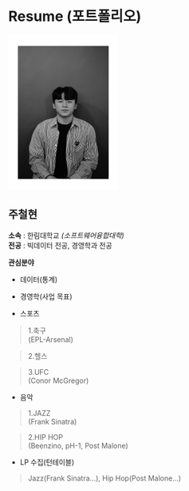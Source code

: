 # Resume (포트폴리오)
<img src=wattagatta.png height=310 width=220>

**주철현**
---

**소속** : 한림대학교 *(소프트웨어융합대학)*   
**전공** : 빅데이터 전공, 경영학과 전공


**관심분야**
* 데이터(통계)

* 경영학(사업 목표)

* 스포츠
>1.축구   
>(EPL-Arsenal)   

>2.헬스   

>3.UFC   
>(Conor McGregor)

* 음악
>1.JAZZ   
>(Frank Sinatra)   

>2.HIP HOP   
>(Beenzino, pH-1, Post Malone)   

* LP 수집(턴테이블)
>Jazz(Frank Sinatra...), Hip Hop(Post Malone...)

